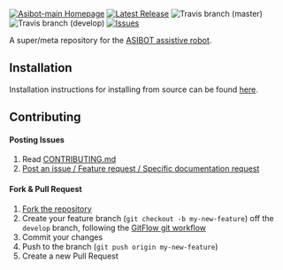 [![Asibot-main Homepage](https://img.shields.io/badge/asibot-main-orange.svg)](http://robots.uc3m.es/index.php/ASIBOT)
[![Latest Release](https://img.shields.io/github/release/roboticslab-uc3m/asibot-main.svg?label=latest%20release)](https://github.com/roboticslab-uc3m/asibot-main/tags)
![Travis branch (master)](https://img.shields.io/travis/roboticslab-uc3m/asibot-main/master.svg?label=master)
![Travis branch (develop)](https://img.shields.io/travis/roboticslab-uc3m/asibot-main/master.svg?label=develop)
[![Issues](https://img.shields.io/github/issues/roboticslab-uc3m/asibot-main.svg?label=issues)](https://github.com/roboticslab-uc3m/asibot-main/issues)

A super/meta repository for the [ASIBOT assistive robot](http://roboticslab.uc3m.es/roboticslab/robot/asibot).

## Installation

Installation instructions for installing from source can be found [here](doc/asibot-main-install.md).

## Contributing

#### Posting Issues

1. Read [CONTRIBUTING.md](CONTRIBUTING.md)
2. [Post an issue / Feature request / Specific documentation request](https://github.com/roboticslab-uc3m/asibot-main/issues)

#### Fork & Pull Request

1. [Fork the repository](https://github.com/roboticslab-uc3m/asibot-main/fork)
2. Create your feature branch (`git checkout -b my-new-feature`) off the `develop` branch, following the [GitFlow git workflow](https://www.atlassian.com/git/tutorials/comparing-workflows/gitflow-workflow)
3. Commit your changes
4. Push to the branch (`git push origin my-new-feature`)
5. Create a new Pull Request
